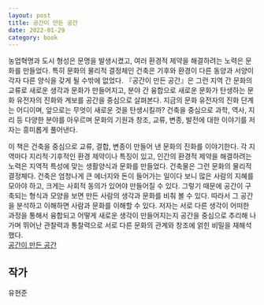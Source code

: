 ```yaml
---  
layout: post  
title: 공간이 만든 공간  
date: 2022-01-29   
category: book  
---    
```

농업혁명과 도시 형성은 문명을 발생시켰고, 여러 환경적 제약을 해결하려는 노력은 문화를 만들었다. 특히 문화의 물리적 결정체인 건축은 기후와 환경이 다른 동양과 서양이 각자 다른 양식을 갖게 될 수밖에 없었다. 『공간이 만든 공간』은 그런 지역 간 문화의 교류로 새로운 생각과 문화가 만들어지고, 분야 간 융합으로 새로운 문화가 탄생하는 문화 유전자의 진화와 계보를 공간을 중심으로 살펴본다. 지금의 문화 유전자의 진화 단계는 어디이며, 앞으로는 무엇이 새로운 것을 탄생시킬까? 건축을 중심으로 과학, 역사, 지리 등 다양한 분야를 아우르며 문화의 기원과 창조, 교류, 변종, 발전에 대한 이야기를 저자는 흥미롭게 풀어낸다.



이 책은 건축을 중심으로 교류, 결합, 변종이 만들어 낸 문화의 진화를 이야기한다. 각 지역마다 지리적·기후적인 환경 제약이나 특징이 있고, 인간의 환경적 제약을 해결하려는 노력은 지역적 특성에 맞는 생활양식과 문화를 만들었다. 건축물은 그런 문화의 물리적 결정체다. 건축은 엄청나게 큰 에너지와 돈이 들어가는 일이다 보니 많은 사람의 지혜를 모아야 하고, 크게는 사회적 동의가 있어야 만들어질 수 있다. 그렇기 때문에 공간이 구축되는 형식과 모양을 보면 만든 사람의 생각과 문화를 비춰 볼 수 있다. 따라서 그 공간을 분석하고 이해하면 사람과 문화를 이해할 수 있다. 저자는 서로 다른 생각이 어떠한 과정을 통해서 융합되고 어떻게 새로운 생각이 만들어지는지 공간을 중심으로 추리해 나가며 뛰어난 관찰력과 통찰력으로 서로 다른 문화의 관계와 창조에 얽힌 비밀을 재해석했다.  
[공간이 만든 공간](http://www.kyobobook.co.kr/product/detailViewKor.laf?ejkGb=KOR&mallGb=KOR&barcode=9788932474274&orderClick=&Kc=)    

## 작가
유현준  

